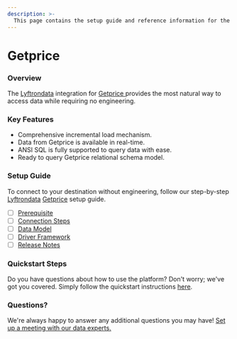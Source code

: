 ```yaml
---
description: >-
  This page contains the setup guide and reference information for the Getprice source connector.
---
```


# Getprice

### Overview

The [Lyftrondata](https://www.lyftrondata.com/) integration for [Getprice](https://www.lyftrondata.com/integration/getprice/)[ ](https://www.lyftrondata.com/integration/getprice/)provides the most natural way to access data while requiring no engineering.

### Key Features

* Comprehensive incremental load mechanism.
* Data from Getprice is available in real-time.&#x20;
* ANSI SQL is fully supported to query data with ease.
* Ready to query Getprice relational schema model.

### Setup Guide

To connect to your destination without engineering, follow our step-by-step [Lyftrondata](https://www.lyftrondata.com/)  [Getprice](https://www.lyftrondata.com/integration/getprice/) setup guide.

* [ ] [Prerequisite](../../marketing-analytics/getprice/prerequisite.md)
* [ ] [Connection Steps](../../marketing-analytics/getprice/connection-steps.md)
* [ ] [Data Model](../../marketing-analytics/getprice/data-model/)
* [ ] [Driver Framework](../../marketing-analytics/getprice/driver-framework/)
* [ ] [Release Notes](../../marketing-analytics/getprice/release-notes.md)

### Quickstart Steps

Do you have questions about how to use the platform? Don't worry; we've got you covered. Simply follow the quickstart instructions [here](../../../quickstart-steps.md).

### Questions? <a href="#questions" id="questions"></a>

We're always happy to answer any additional questions you may have! [Set up a meeting with our data experts.](https://www.lyftrondata.com/book-a-meeting/)

